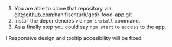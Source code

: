 1. You are able to clone that repository via git@github.com:hanifisenturk/getir-food-app.git
2. Install the dependencies via `npm install` command.
3. As a finally step you could say `npm start` to access to the app.

! Responsive design and tooltip accesibility will be fixed.

